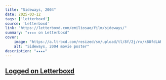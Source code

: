 ```yaml
---
title: "Sideways, 2004"
date: 2025-03-12
tags: ['letterboxd']
source: 'Letterboxd'
link: "https://letterboxd.com/emiliosao/film/sideways/"
summary: "★★★★ on Letterboxd"
cover:
    image: "https://a.ltrbxd.com/resized/sm/upload/tl/8f/2j/rx/k8UfdLAP07SDfilmWOHFPv23tu7-0-600-0-900-crop.jpg?v=d63207112a"
    alt: "Sideways, 2004 movie poster"
description: "★★★★"
---
```

## [Logged on Letterboxd](https://letterboxd.com/emiliosao/film/sideways/)

